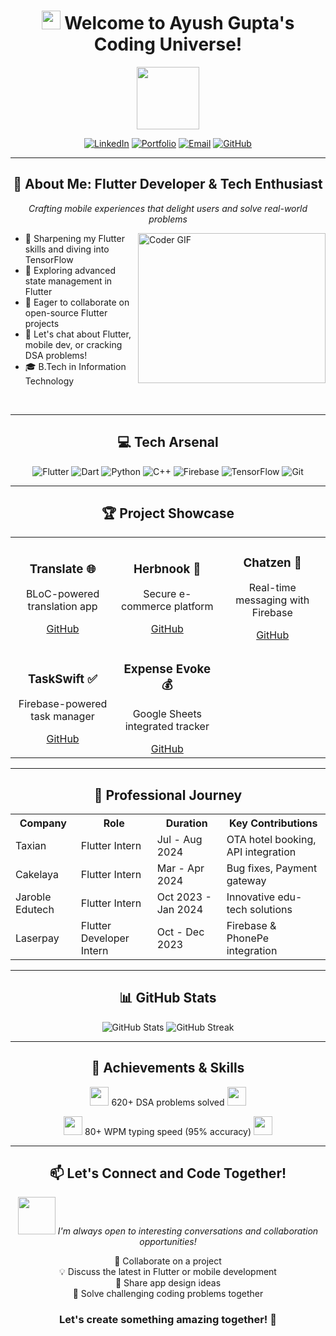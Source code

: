<h1 align="center">
  <img src="https://media.giphy.com/media/hvRJCLFzcasrR4ia7z/giphy.gif" width="30px"/>
  Welcome to Ayush Gupta's Coding Universe!
</h1>

<div id="header" align="center">
  <img src="https://media.giphy.com/media/M9gbBd9nbDrOTu1Mqx/giphy.gif" width="100"/>
</div>

<p align="center">
  <a href="https://www.linkedin.com/in/ayush-gupta-5a8058227/"><img src="https://img.shields.io/badge/LinkedIn-0077B5?style=for-the-badge&logo=linkedin&logoColor=white" alt="LinkedIn"></a>
  <a href="https://portfolio-zeta-three-97.vercel.app/"><img src="https://img.shields.io/badge/Portfolio-1ED760?style=for-the-badge&logo=About.me&logoColor=white" alt="Portfolio"></a>
  <a href="mailto:your.email@example.com"><img src="https://img.shields.io/badge/Email-D14836?style=for-the-badge&logo=gmail&logoColor=white" alt="Email"></a>
  <a href="https://github.com/dev-32"><img src="https://img.shields.io/badge/GitHub-100000?style=for-the-badge&logo=github&logoColor=white" alt="GitHub"></a>
</p>

---

<h2 align="center">🚀 About Me: Flutter Developer & Tech Enthusiast</h2>

<p align="center">
  <em>Crafting mobile experiences that delight users and solve real-world problems</em>
</p>

<img align="right" src="https://media.giphy.com/media/SWoSkN6DxTszqIKEqv/giphy.gif" alt="Coder GIF" width="300" height="240">

- 🔭 Sharpening my Flutter skills and diving into TensorFlow
- 🌱 Exploring advanced state management in Flutter
- 👯 Eager to collaborate on open-source Flutter projects
- 💬 Let's chat about Flutter, mobile dev, or cracking DSA problems!
- 🎓 B.Tech in Information Technology

<br clear="right"/>

---

<h2 align="center">💻 Tech Arsenal</h2>

<p align="center">
  <img src="https://img.shields.io/badge/Flutter-02569B?style=for-the-badge&logo=flutter&logoColor=white" alt="Flutter">
  <img src="https://img.shields.io/badge/Dart-0175C2?style=for-the-badge&logo=dart&logoColor=white" alt="Dart">
  <img src="https://img.shields.io/badge/Python-3776AB?style=for-the-badge&logo=python&logoColor=white" alt="Python">
  <img src="https://img.shields.io/badge/C%2B%2B-00599C?style=for-the-badge&logo=c%2B%2B&logoColor=white" alt="C++">
  <img src="https://img.shields.io/badge/Firebase-FFCA28?style=for-the-badge&logo=firebase&logoColor=black" alt="Firebase">
  <img src="https://img.shields.io/badge/TensorFlow-FF6F00?style=for-the-badge&logo=tensorflow&logoColor=white" alt="TensorFlow">
  <img src="https://img.shields.io/badge/Git-F05032?style=for-the-badge&logo=git&logoColor=white" alt="Git">
</p>

---

<h2 align="center">🏆 Project Showcase</h2>

<table align="center">
  <tr>
    <td align="center">
      <h3>Translate 🌐</h3>
      <p>BLoC-powered translation app</p>
      <a href="https://github.com/dev-32/translate_flutter">GitHub</a>
    </td>
    <td align="center">
      <h3>Herbnook 🌿</h3>
      <p>Secure e-commerce platform</p>
      <a href="https://github.com/dev-32/herbnook_phase1">GitHub</a>
    </td>
    <td align="center">
      <h3>Chatzen 💬</h3>
      <p>Real-time messaging with Firebase</p>
      <a href="https://github.com/dev-32/chat_zen">GitHub</a>
    </td>
  </tr>
  <tr>
    <td align="center">
      <h3>TaskSwift ✅</h3>
      <p>Firebase-powered task manager</p>
      <a href="https://github.com/dev-32/TaskSwift">GitHub</a>
    </td>
    <td align="center">
      <h3>Expense Evoke 💰</h3>
      <p>Google Sheets integrated tracker</p>
      <a href="https://github.com/dev-32/ExpenseEvoke_google_sheets">GitHub</a>
    </td>
    <td></td>
  </tr>
</table>

---

<h2 align="center">💼 Professional Journey</h2>

<table align="center">
  <tr>
    <th>Company</th>
    <th>Role</th>
    <th>Duration</th>
    <th>Key Contributions</th>
  </tr>
  <tr>
    <td>Taxian</td>
    <td>Flutter Intern</td>
    <td>Jul - Aug 2024</td>
    <td>OTA hotel booking, API integration</td>
  </tr>
  <tr>
    <td>Cakelaya</td>
    <td>Flutter Intern</td>
    <td>Mar - Apr 2024</td>
    <td>Bug fixes, Payment gateway</td>
  </tr>
  <tr>
    <td>Jaroble Edutech</td>
    <td>Flutter Intern</td>
    <td>Oct 2023 - Jan 2024</td>
    <td>Innovative edu-tech solutions</td>
  </tr>
  <tr>
    <td>Laserpay</td>
    <td>Flutter Developer Intern</td>
    <td>Oct - Dec 2023</td>
    <td>Firebase & PhonePe integration</td>
  </tr>
</table>

---

<h2 align="center">📊 GitHub Stats</h2>

<p align="center">
  <img src="https://github-readme-stats.vercel.app/api?username=dev-32&show_icons=true&theme=radical" alt="GitHub Stats">
  <img src="https://github-readme-streak-stats.herokuapp.com/?user=dev-32&theme=dark" alt="GitHub Streak">
</p>

---

<h2 align="center">🏅 Achievements & Skills</h2>

<p align="center">
  <img src="https://media.giphy.com/media/WUlplcMpOCEmTGBtBW/giphy.gif" width="30"> 
  620+ DSA problems solved
  <img src="https://media.giphy.com/media/WUlplcMpOCEmTGBtBW/giphy.gif" width="30">
</p>

<p align="center">
  <img src="https://media.giphy.com/media/3oKIPnAiaMCws8nOsE/giphy.gif" width="30">
  80+ WPM typing speed (95% accuracy)
  <img src="https://media.giphy.com/media/3oKIPnAiaMCws8nOsE/giphy.gif" width="30">
</p>

---

<h2 align="center">📫 Let's Connect and Code Together!</h2>

<p align="center">
  <img src="https://media.giphy.com/media/LnQjpWaON8nhr21vNW/giphy.gif" width="60"> 
  <em>I'm always open to interesting conversations and collaboration opportunities!</em>
</p>

<p align="center">
  🤝 Collaborate on a project<br>
  💡 Discuss the latest in Flutter or mobile development<br>
  🎨 Share app design ideas<br>
  🧠 Solve challenging coding problems together
</p>

<h3 align="center">Let's create something amazing together! 🚀</h3>
